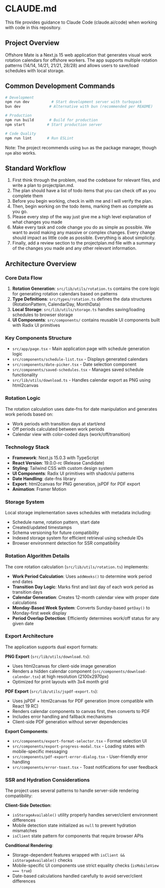 # CLAUDE.md

This file provides guidance to Claude Code (claude.ai/code) when working with code in this repository.

## Project Overview

Offshore Mate is a Next.js 15 web application that generates visual work rotation calendars for offshore workers. The app supports multiple rotation patterns (14/14, 14/21, 21/21, 28/28) and allows users to save/load schedules with local storage.

## Common Development Commands

```bash
# Development
npm run dev          # Start development server with turbopack
bun dev             # Alternative with bun (recommended per README)

# Production
npm run build       # Build for production
npm start          # Start production server

# Code Quality
npm run lint       # Run ESLint
```

Note: The project recommends using `bun` as the package manager, though `npm` also works.

## Standard Workflow

1. First think through the problem, read the codebase for relevant files, and write a plan to projectplan.md.
2. The plan should have a list of todo items that you can check off as you complete them
3. Before you begin working, check in with me and I will verify the plan.
4. Then, begin working on the todo items, marking them as complete as you go.
5. Please every step of the way just give me a high level explanation of what changes you made
6. Make every task and code change you do as simple as possible. We want to avoid making any massive or complex changes. Every change should impact as little code as possible. Everything is about simplicity.
7. Finally, add a review section to the projectplan.md file with a summary of the changes you made and any other relevant information.


## Architecture Overview

### Core Data Flow
1. **Rotation Generation**: `src/lib/utils/rotation.ts` contains the core logic for generating rotation calendars based on patterns
2. **Type Definitions**: `src/types/rotation.ts` defines the data structures (RotationPattern, CalendarDay, MonthData)
3. **Local Storage**: `src/lib/utils/storage.ts` handles saving/loading schedules to browser storage
4. **UI Components**: `src/components/` contains reusable UI components built with Radix UI primitives

### Key Components Structure
- `src/app/page.tsx` - Main application page with schedule generation logic
- `src/components/schedule-list.tsx` - Displays generated calendars
- `src/components/date-picker.tsx` - Date selection component
- `src/components/saved-schedules.tsx` - Manages saved schedule functionality
- `src/lib/utils/download.ts` - Handles calendar export as PNG using html2canvas

### Rotation Logic
The rotation calculation uses date-fns for date manipulation and generates work periods based on:
- Work periods with transition days at start/end
- Off periods calculated between work periods
- Calendar view with color-coded days (work/off/transition)

### Technology Stack
- **Framework**: Next.js 15.0.3 with TypeScript
- **React Version**: 19.0.0-rc (Release Candidate)
- **Styling**: Tailwind CSS with custom design system
- **UI Components**: Radix UI primitives with shadcn/ui patterns
- **Date Handling**: date-fns library
- **Export**: html2canvas for PNG generation, jsPDF for PDF export
- **Animation**: Framer Motion

### Storage System
Local storage implementation saves schedules with metadata including:
- Schedule name, rotation pattern, start date
- Created/updated timestamps
- Schema versioning for future compatibility
- Indexed storage system for efficient retrieval using schedule IDs
- Browser environment detection for SSR compatibility

### Rotation Algorithm Details
The core rotation calculation (`src/lib/utils/rotation.ts`) implements:
- **Work Period Calculation**: Uses `addWeeks()` to determine work period end dates
- **Transition Day Logic**: Marks first and last day of each work period as transition days
- **Calendar Generation**: Creates 12-month calendar view with proper date calculations
- **Monday-Based Week System**: Converts Sunday-based `getDay()` to Monday-first week display
- **Period Overlap Detection**: Efficiently determines work/off status for any given date

### Export Architecture
The application supports dual export formats:

**PNG Export** (`src/lib/utils/download.ts`):
- Uses html2canvas for client-side image generation
- Renders a hidden calendar component (`src/components/download-calendar.tsx`) at high resolution (2100x2970px)
- Optimized for print layouts with 3x4 month grid

**PDF Export** (`src/lib/utils/jspdf-export.ts`):
- Uses jsPDF + html2canvas for PDF generation (more compatible with React 19 RC)
- Renders calendar components to canvas first, then converts to PDF
- Includes error handling and fallback mechanisms
- Client-side PDF generation without server dependencies

**Export Components**:
- `src/components/export-format-selector.tsx` - Format selection UI
- `src/components/export-progress-modal.tsx` - Loading states with mobile-specific messaging
- `src/components/pdf-export-error-dialog.tsx` - User-friendly error handling
- `src/components/error-toast.tsx` - Toast notifications for user feedback

### SSR and Hydration Considerations
The project uses several patterns to handle server-side rendering compatibility:

**Client-Side Detection**:
- `isStorageAvailable()` utility properly handles server/client environment differences
- Mobile detection state initialized as `null` to prevent hydration mismatches
- `isClient` state pattern for components that require browser APIs

**Conditional Rendering**:
- Storage-dependent features wrapped with `isClient && isStorageAvailable()` checks
- Mobile-specific UI components use strict equality checks (`isMobileView === true`)
- Date-based calculations handled carefully to avoid server/client differences